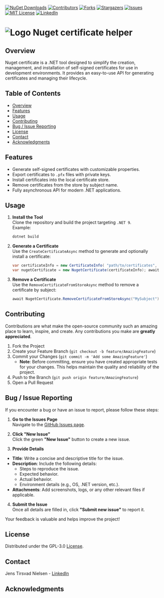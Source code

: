 ﻿﻿[![NuGet Downloads][nuget-shield]][nuget-url]
[![Contributors][contributors-shield]][contributors-url]
[![Forks][forks-shield]][forks-url]
[![Stargazers][stars-shield]][stars-url]
[![Issues][issues-shield]][issues-url]
[![MIT License][license-shield]][license-url]
[![LinkedIn][linkedin-shield]][linkedin-url]

# ![Logo][Logo] Nuget certificate helper

## Overview
Nuget certificate is a .NET tool designed to simplify the creation, management, and installation of self-signed certificates for use in development environments. It provides an easy-to-use API for generating certificates and managing their lifecycle.

## Table of Contents
- [Overview](#overview)
- [Features](#features)
- [Usage](#usage)
- [Contributing](#contributing)
- [Bug / Issue Reporting](#bug--issue-reporting)
- [License](#license)
- [Contact](#contact)
- [Acknowledgments](#acknowledgments)

## Features
- Generate self-signed certificates with customizable properties.
- Export certificates to `.pfx` files with private keys.
- Install certificates into the local certificate store.
- Remove certificates from the store by subject name.
- Fully asynchronous API for modern .NET applications.


## Usage
1. **Install the Tool**  
   Clone the repository and build the project targeting `.NET 9`.  
   Example:
    ```powershell
    dotnet build
    ```
2. **Generate a Certificate**  
   Use the `CreateCertificateAsync` method to generate and optionally install a certificate:
    ```csharp
    var certificateInfo = new CertificateInfo( "path/to/certificates", "myCert.pfx", "MyPassword123!", "MySubject", "MyOrganization", "MyOrgUnit", "MyLocality", "MyState", "US", 1, installInStore: true);
    var nugetCertificate = new NugetCertificate(certificateInfo); await nugetCertificate.CreateCertificateAsync();
    ```
3. **Remove a Certificate**  
    Use the `RemoveCertificateFromStoreAsync` method to remove a certificate by subject:
    ```csharp
    await NugetCertificate.RemoveCertificateFromStoreAsync("MySubject");
    ```

## Contributing
Contributions are what make the open-source community such an amazing place to learn, inspire, and create. Any contributions you make are **greatly appreciated**.

1. Fork the Project
2. Create your Feature Branch (`git checkout -b feature/AmazingFeature`)
3. Commit your Changes (`git commit -m 'Add some AmazingFeature'`)
   - **Note**: Before committing, ensure you have created appropriate tests for your changes. This helps maintain the quality and reliability of the project.
4. Push to the Branch (`git push origin feature/AmazingFeature`)
5. Open a Pull Request

## Bug / Issue Reporting  
If you encounter a bug or have an issue to report, please follow these steps:  

1. **Go to the Issues Page**  
  Navigate to the [GitHub Issues page](https://github.com/TirsvadCLI/Dotnet.Tool.NugetCertificate/issues).  

2. **Click "New Issue"**  
  Click the green **"New Issue"** button to create a new issue.  

3. **Provide Details**  
  - **Title**: Write a concise and descriptive title for the issue.  
  - **Description**: Include the following details:  
    - Steps to reproduce the issue.  
    - Expected behavior.  
    - Actual behavior.  
    - Environment details (e.g., OS, .NET version, etc.).  
  - **Attachments**: Add screenshots, logs, or any other relevant files if applicable.  

4. **Submit the Issue**  
  Once all details are filled in, click **"Submit new issue"** to report it.  

Your feedback is valuable and helps improve the project!

## License
Distributed under the GPL-3.0 [License][license-url].

## Contact
Jens Tirsvad Nielsen - [LinkedIn][linkedin-url]

## Acknowledgments
<!-- MARKDOWN LINKS & IMAGES -->
[contributors-shield]: https://img.shields.io/github/contributors/TirsvadCLI/Dotnet.Tool.NugetCertificate?style=for-the-badge
[contributors-url]: https://github.com/TirsvadCLI/Dotnet.Tool.NugetCertificate/graphs/contributors
[forks-shield]: https://img.shields.io/github/forks/TirsvadCLI/Dotnet.Tool.NugetCertificate?style=for-the-badge
[forks-url]: https://github.com/TirsvadCLI/Dotnet.Tool.NugetCertificate/network/members
[stars-shield]: https://img.shields.io/github/stars/TirsvadCLI/Dotnet.Tool.NugetCertificate?style=for-the-badge
[stars-url]: https://github.com/TirsvadCLI/Dotnet.Tool.NugetCertificate/stargazers
[issues-shield]: https://img.shields.io/github/issues/TirsvadCLI/Dotnet.Tool.NugetCertificate?style=for-the-badge
[issues-url]: https://github.com/TirsvadCLI/Dotnet.Tool.NugetCertificate/issues
[license-shield]: https://img.shields.io/github/license/TirsvadCLI/Dotnet.Tool.NugetCertificate?style=for-the-badge
[license-url]: https://github.com/TirsvadCLI/Dotnet.Tool.NugetCertificate/blob/master/LICENSE
[linkedin-shield]: https://img.shields.io/badge/-LinkedIn-black.svg?style=for-the-badge&logo=linkedin&colorB=555
[linkedin-url]: https://www.linkedin.com/in/jens-tirsvad-nielsen-13b795b9/
[nuget-shield]: https://img.shields.io/nuget/dt/TirsvadCLI.NugetCertificate?style=for-the-badge
[nuget-url]: https://www.nuget.org/packages/TirsvadCLI.NugetCertificate/

[Logo]: https://raw.githubusercontent.com/TirsvadCLI/Dotnet.Tool.NugetCertificate/master/image/logo/32x32/logo.png
